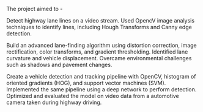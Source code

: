 The project aimed to -

Detect highway lane lines on a video stream. Used OpencV image analysis techniques to identify lines, including Hough Transforms and Canny edge detection.

Build an advanced lane-finding algorithm using distortion correction, image rectification, color transforms, and gradient thresholding. Identified lane curvature and vehicle displacement. Overcame environmental challenges such as shadows and pavement changes.

Create a vehicle detection and tracking pipeline with OpenCV, histogram of oriented gradients (HOG), and support vector machines (SVM). Implemented the same pipeline using a deep network to perform detection. Optimized and evaluated the model on video data from a automotive camera taken during highway driving.
